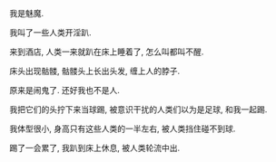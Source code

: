 我是魅魔.

我叫了一些人类开淫趴.

来到酒店, 人类一来就趴在床上睡着了, 怎么叫都叫不醒.

床头出现骷髅, 骷髅头上长出头发, 缠上人的脖子.

原来是闹鬼了. 还好我也不是人.

我把它们的头拧下来当球踢, 被意识干扰的人类们以为是足球, 和我一起踢.

我体型很小, 身高只有这些人类的一半左右, 被人类挡住碰不到球.

踢了一会累了, 我趴到床上休息, 被人类轮流中出.
